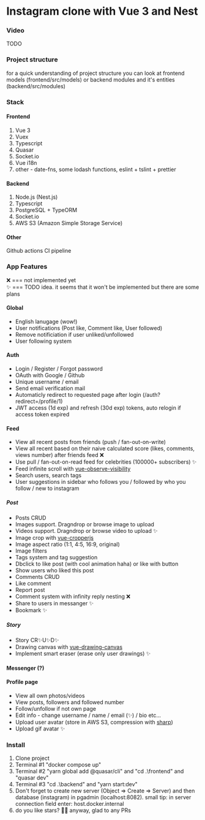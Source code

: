 # Instagram clone with Vue 3 and Nest

### Video  
TODO

### Project structure
for a quick understanding of project structure you can look at frontend models (frontend/src/models) or backend modules and it's entities (backend/src/modules)

### Stack
#### Frontend

1. Vue 3
2. Vuex
3. Typescript
4. Quasar
5. Socket.io
6. Vue i18n
7. other - date-fns, some lodash functions, eslint + tslint + prettier

#### Backend

1. Node.js (Nest.js)
2. Typescript
3. PostgreSQL + TypeORM
4. Socket.io
5. AWS S3 (Amazon Simple Storage Service)

#### Other

Github actions CI pipeline

### App Features

❌ === not implemented yet  
✨ === TODO idea. it seems that it won't be implemented but there are some plans


#### Global
- English lanugage (wow!)
- User notifications (Post like, Comment like, User followed)
- Remove notificiation if user unliked/unfollowed
- User following system

#### Auth
- Login / Register / Forgot password
- OAuth with Google / Github
- Unique username / email
- Send email verification mail
- Automaticly redirect to requested page after login (/auth?redirect=/profile/1)
- JWT access (1d exp) and refresh (30d exp) tokens, auto relogin if access token expired 

#### Feed
- View all recent posts from friends (push / fan-out-on-write)
- View all recent based on their naive calculated score (likes, comments, views number) after friends feed ❌
- Use pull / fan-out-on-read feed for celebrities (100000+ subscribers) ✨
- Feed infinite scroll with [vue-observe-visibility](https://github.com/Akryum/vue-observe-visibility)
- Search users, search tags
- User suggestions in sidebar who follows you / followed by who you follow / new to instagram
##### Post
- Posts CRUD
- Images support. Dragndrop or browse image to upload
- Videos support. Dragndrop or browse video to upload ✨
- Image crop with [vue-cropperjs](https://github.com/Agontuk/vue-cropperjs#readme)
- Image aspect ratio (1:1, 4:5, 16:9, original)
- Image filters
- Tags system and tag suggestion
- Dbclick to like post (with cool animation haha) or like with button
- Show users who liked this post
- Comments CRUD
- Like comment
- Report post
- Comment system with infinity reply nesting ❌
- Share to users in messanger ✨
- Bookmark ✨
##### Story
- Story CR✨U✨D✨
- Drawing canvas with [vue-drawing-canvas](https://github.com/razztyfication/vue-drawing-canvas)
- Implement smart eraser (erase only user drawings) ✨

#### Messenger (?)

#### Profile page
- View all own photos/videos
- View posts, followers and followed number
- Follow/unfollow if not own page
- Edit info - change username / name / email (✨) / bio etc...
- Upload user avatar (store in AWS S3, compression with [sharp](https://github.com/lovell/sharp))
- Upload gif avatar ✨

### Install  
1. Clone project  
2. Terminal #1 "docker compose up"  
3. Terminal #2 "yarn global add @quasar/cli" and "cd .\frontend\" and "quasar dev"  
4. Terminal #3 "cd .\backend\" and "yarn start:dev" 
5. Don't forget to create new server (Object => Create => Server) and then database (instagram) in pgadmin (localhost:8082). small tip: in server connection field enter: host.docker.internal
6. do you like stars? 🤩😊 anyway, glad to any PRs  


